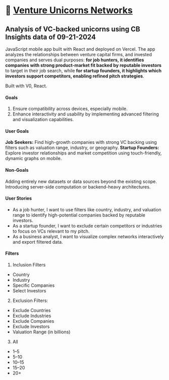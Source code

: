 # :unicorn: [Venture Unicorns Networks](https://injbaynpz2rgvlwx.vercel.app) 

## Analysis of VC-backed unicorns using CB Insights data of 09-21-2024

JavaScript mobile app built with React and deployed on Vercel. The app analyzes the relationships between venture capital firms, and invested companies and serves dual purposes: **for job hunters, it identifies companies with strong product-market fit backed by reputable investors** to target in their job search, while **for startup founders, it highlights which investors support competitors, enabling refined pitch strategies**. 

Built with V0, React.
 
#### Goals
1. Ensure compatibility across devices, especially mobile.
2. Enhance interactivity and usability by implementing advanced filtering and visualization capabilities.

#### User Goals
**Job Seekers:** Find high-growth companies with strong VC backing using filters such as valuation range, industry, or geography.
**Startup Founders:** Explore investor relationships and market competition using touch-friendly, dynamic graphs on mobile.

#### Non-Goals
Adding entirely new datasets or data sources beyond the existing scope.
Introducing server-side computation or backend-heavy architectures.

#### User Stories
- As a job hunter, I want to use filters like country, industry, and valuation range to identify high-potential companies backed by reputable investors.
- As a startup founder, I want to exclude certain competitors or industries to focus on VCs relevant to my pitch.
- As a business analyst, I want to visualize complex networks interactively and export filtered data.

#### Filters
1. Inclusion Filters
 
 * Country
 * Industry
 * Specific Companies
 * Select Investors

2. Exclusion Filters:
 - Exclude Countries
 - Exclude Industries
 - Exclude Companies
 - Exclude Investors
 - Valuation Range (in billions)

3. All
 - 1–5
 - 5–10
 - 10–15
 - 15–20
 - 20+
